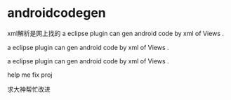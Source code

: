 # androidcodegen

xml解析是网上找的
a eclipse plugin can gen android code by xml of Views .

a eclipse plugin can gen android code by xml of Views .

a eclipse plugin can gen android code by xml of Views .

help me fix proj



求大神帮忙改进
